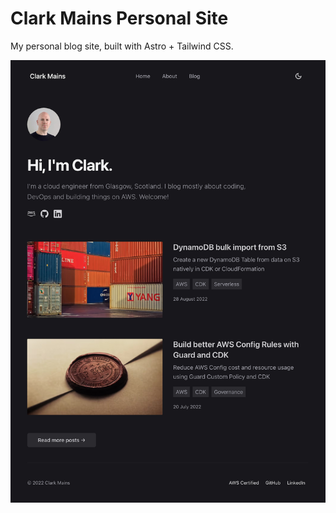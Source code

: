 # Clark Mains Personal Site

My personal blog site, built with Astro + Tailwind CSS.

![Home page screenshot](screenshot.jpg)
